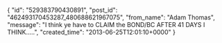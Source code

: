  {
   "id": "529383790430891",
   "post_id": "462493170453287_480688621967075",
   "from_name": "Adam Thomas",
   "message": "I think ye have to CLAIM the BOND/BC AFTER 41 DAYS I THINK.....",
   "created_time": "2013-06-25T12:01:10+0000"
 }
